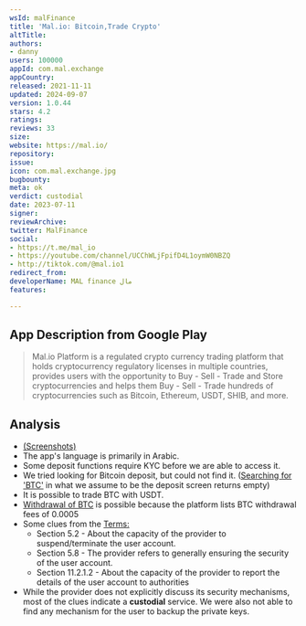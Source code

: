 ```yaml
---
wsId: malFinance
title: 'Mal.io: Bitcoin,Trade Crypto'
altTitle: 
authors:
- danny
users: 100000
appId: com.mal.exchange
appCountry: 
released: 2021-11-11
updated: 2024-09-07
version: 1.0.44
stars: 4.2
ratings: 
reviews: 33
size: 
website: https://mal.io/
repository: 
issue: 
icon: com.mal.exchange.jpg
bugbounty: 
meta: ok
verdict: custodial
date: 2023-07-11
signer: 
reviewArchive: 
twitter: MalFinance
social:
- https://t.me/mal_io
- https://youtube.com/channel/UCChWLjFpifD4L1oymW0NBZQ
- http://tiktok.com/@mal.io1
redirect_from: 
developerName: MAL finance مال
features: 

---
```


## App Description from Google Play

> Mal.io Platform is a regulated crypto currency trading platform that holds cryptocurrency regulatory licenses in multiple countries, provides users with the opportunity to Buy - Sell - Trade and Store cryptocurrencies and helps them Buy - Sell - Trade hundreds of cryptocurrencies such as Bitcoin, Ethereum, USDT, SHIB, and more.

## Analysis

- [(Screenshots)](https://twitter.com/BitcoinWalletz/status/1678698472617267201)
- The app's language is primarily in Arabic.
- Some deposit functions require KYC before we are able to access it.
- We tried looking for Bitcoin deposit, but could not find it. ([Searching for 'BTC'](https://twitter.com/BitcoinWalletz/status/1678698472617267201/photo/3) in what we assume to be the deposit screen returns empty)
- It is possible to trade BTC with USDT.
- [Withdrawal of BTC](https://doc.mal.io/en/fees) is possible because the platform lists BTC withdrawal fees of 0.0005
- Some clues from the [Terms:](https://doc.mal.io/en/user-agreement)
  - Section 5.2 - About the capacity of the provider to suspend/terminate the user account.
  - Section 5.8 - The provider refers to generally ensuring the security of the user account.
  - Section 11.2.1.2 - About the capacity of the provider to report the details of the user account to authorities
- While the provider does not explicitly discuss its security mechanisms, most of the clues indicate a **custodial** service. We were also not able to find any mechanism for the user to backup the private keys.
